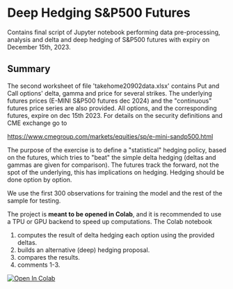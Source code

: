 # Deep Hedging S&P500 Futures
Contains final script of Jupyter notebook performing data pre-processing, analysis and delta and deep hedging of S&amp;P500 futures with expiry on December 15th, 2023.
## Summary
The second worksheet of file 'takehome20902data.xlsx' contains Put and Call options' delta, gamma and price for several strikes. The underlying futures prices (E-MINI S&P500 futures dec 2024) and the "continuous" futures price series are also provided. All options, and the corresponding futures, expire on dec 15th 2023. For details on the security definitions and CME exchange go to

https://www.cmegroup.com/markets/equities/sp/e-mini-sandp500.html

The purpose of the exercise is to define a "statistical" hedging policy, based on the futures, which tries to "beat" the simple delta hedging (deltas and gammas are given for comparison). The futures track the forward, not the spot of the underlying, this has implications on hedging. Hedging should be done option by option.

We use the first 300 observations for training the model and the rest of the sample for testing.

The project is **meant to be opened in Colab**, and it is recommended to use a TPU or GPU backend to speed up computations. The Colab notebook
1. computes the result of delta hedging each option using the provided deltas.
2. builds an alternative (deep) hedging proposal.
3. compares the results.
4. comments 1-3.

[![Open In Colab](https://colab.research.google.com/assets/colab-badge.svg)](https://colab.research.google.com/github/teopozzii/deep-hedging-sp500/blob/main/TakeHome_FINTECH.ipynb)
